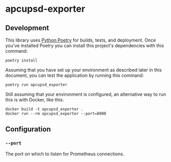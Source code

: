 # apcupsd-exporter

## Development

This library uses [Python Poetry](https://python-poetry.org/) for builds, tests, and deployment. Once you've installed Poetry you can install this project's dependencies with this command:

```
poetry install
```

Assuming that you have set up your environment as described later in this document, you can test the application by running this command:

```
poetry run apcupsd_exporter
```

Still assuming that your environment is configured, an alternative way to run this is with Docker, like this:

```
docker build -t apcupsd_exporter .
docker run --rm apcupsd_exporter --port=8000
```

## Configuration

### `--port`

The port on which to listen for Prometheus connections.
